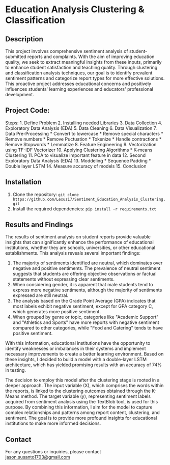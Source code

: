 # **Education Analysis Clustering & Classification**

## **Description**
This project involves comprehensive sentiment analysis of student-submitted reports and complaints. With the aim of improving education quality, we seek to extract meaningful insights from these inputs, primarily to enhance student satisfaction and teaching quality. Through clustering and classification analysis techniques, our goal is to identify prevalent sentiment patterns and categorize report types for more effective solutions. This proactive project addresses educational concerns and positively influences students' learning experiences and educators' professional development.

## **Project Code:**
Steps:
    1.  Define Problem
    2.  Installing needed Libraries
    3.  Data Collection
    4.  Exploratory Data Analysis (EDA)
    5.  Data Cleaning
    6.  Data Visualization
    7.  Data Pre-Processing
        *   Convert to lowercase
        *   Remove special characters
        *   Remove numbers
        *   Remove Puctuation
        *   Tokenize
        *   Handle contractions
        *   Remove Stopwords
        *   Lemmatize
    8.  Feature Engineering
    9.  Vectorization using TF-IDF Vectorizer
    10. Applying Clustering Algorithms
        *   K-means Clustering
    11. PCA to visualize important feature in data
    12. Second Exploratory Data Analysis (EDA)
    13. Moddeling
        *   Sequence Padding
        *   Double layer LSTM
    14. Measure accuracy of models
    15. Conclusion

## **Installation**
1. Clone the repository: `git clone https://github.com/Lexuz17/Sentiment_Education_Analysis_Clustering.git`
2. Install the required dependencies: `pip install -r requirements.txt`

## **Results and Findings**
The results of sentiment analysis on student reports provide valuable insights that can significantly enhance the performance of educational institutions, whether they are schools, universities, or other educational establishments. This analysis reveals several important findings:

1. The majority of sentiments identified are neutral, which dominates over negative and positive sentiments. The prevalence of neutral sentiment suggests that students are offering objective observations or factual statements without expressing clear sentiments.
2. When considering gender, it is apparent that male students tend to express more negative sentiments, although the majority of sentiments expressed are still neutral.
3. The analysis based on the Grade Point Average (GPA) indicates that most labels exhibit negative sentiment, except for GPA category C, which generates more positive sentiment.
4. When grouped by genre or topic, categories like "Academic Support" and "Athletics and Sports" have more reports with negative sentiment compared to other categories, while "Food and Catering" tends to have positive sentiment.

With this information, educational institutions have the opportunity to identify weaknesses or imbalances in their systems and implement necessary improvements to create a better learning environment. Based on these insights, I decided to build a model with a double-layer LSTM architecture, which has yielded promising results with an accuracy of 74% in testing.

The decision to employ this model after the clustering stage is rooted in a deeper approach. The input variable (X), which comprises the words within the reports, is linked to the clustering outcomes obtained through the K-Means method. The target variable (y), representing sentiment labels acquired from sentiment analysis using the TextBlob tool, is used for this purpose. By combining this information, I aim for the model to capture complex relationships and patterns among report content, clustering, and sentiment. The goal is to provide more profound insights for educational institutions to make more informed decisions.

## Contact
For any questions or inquiries, please contact jason.susanto1703@gmail.com